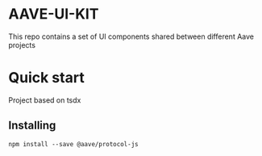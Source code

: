 # AAVE-UI-KIT

This repo contains a set of UI components shared between different Aave projects

# Quick start
Project based on tsdx
## Installing

```shell
npm install --save @aave/protocol-js
```
